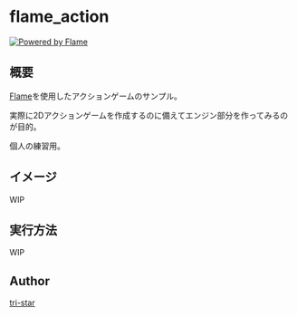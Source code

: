 # flame_action

[![Powered by Flame](https://img.shields.io/badge/Powered%20by-%F0%9F%94%A5-orange.svg)](https://flame-engine.org)

## 概要

[Flame](https://github.com/flame-engine/flame)を使用したアクションゲームのサンプル。

実際に2Dアクションゲームを作成するのに備えてエンジン部分を作ってみるのが目的。

個人の練習用。

## イメージ

WIP

## 実行方法

WIP

## Author

[tri-star](https://github.com/tri-star)
